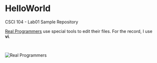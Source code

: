 HelloWorld
==========

CSCI 104 - Lab01 Sample Repository


[Real Programmers](http://xkcd.com/378/) use special tools to edit their files. For the record, I use **vi**.

<br/>

![Real Programmers](http://imgs.xkcd.com/comics/real_programmers.png)
